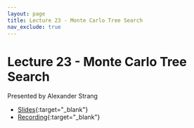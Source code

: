 ```yaml
---
layout: page
title: Lecture 23 - Monte Carlo Tree Search
nav_exclude: true
---
```


# Lecture 23 - Monte Carlo Tree Search

Presented by Alexander Strang

- [Slides](https://docs.google.com/presentation/d/1D7KUo1mj3l2imjJ2_xbp57HFTuTDqPub3z3JSWDRnC4/edit?usp=drive_link){:target="_blank"}
- [Recording](https://bcourses.berkeley.edu/courses/1532439/pages/lecture-23-monte-carlo-tree-search){:target="_blank"}
  
